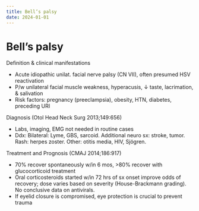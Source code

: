 ```yaml
---
title: Bell’s palsy
date: 2024-01-01
---
```

# Bell’s palsy

Definition & clinical manifestations
* Acute idiopathic unilat. facial nerve palsy (CN VII), often presumed HSV reactivation
* P/w unilateral facial muscle weakness, hyperacusis, ↓ taste, lacrimation, & salivation
* Risk factors: pregnancy (preeclampsia), obesity, HTN, diabetes, preceding URI

Diagnosis (Otol Head Neck Surg 2013;149:656)
* Labs, imaging, EMG not needed in routine cases
* Ddx: Bilateral: Lyme, GBS, sarcoid. Additional neuro sx: stroke, tumor. Rash: herpes zoster. Other: otitis media, HIV, Sjögren.

Treatment and Prognosis (CMAJ 2014;186:917)
* 70% recover spontaneously w/in 6 mos, >80% recover with glucocorticoid treatment
* Oral corticosteroids started w/in 72 hrs of sx onset improve odds of recovery; dose varies based on severity (House-Brackmann grading). No conclusive data on antivirals.
* If eyelid closure is compromised, eye protection is crucial to prevent trauma
